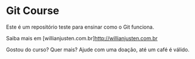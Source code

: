 # Git Course

Este é um repositório teste para ensinar como o Git funciona.

Saiba mais em [willianjusten.com.br]http://willianjusten.com.br

Gostou do curso? Quer mais? Ajude com uma doação, até um café é válido.
